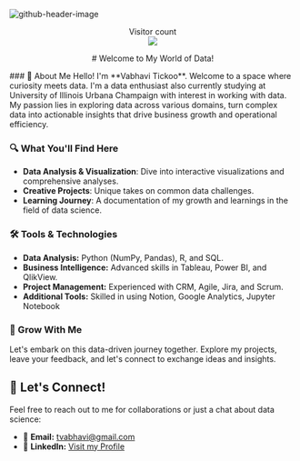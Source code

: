 ![github-header-image](https://github.com/vtickoo2/vtickoo2/assets/151427655/667c1cae-7bc8-45f5-a2ff-d097df8e228a)

<p align="center"> 
  Visitor count<br>
  <img src="https://profile-counter.glitch.me/vtickoo2/count.svg" />
</p>
<p align="center"> 
# Welcome to My World of Data! 
</p>
### 🚀 About Me
Hello! I'm **Vabhavi Tickoo**. Welcome to a space where curiosity meets data. I'm a data enthusiast also currently studying at University of Illinois Urbana Champaign with interest in working with data. My passion lies in exploring data across various domains, turn complex data into actionable insights that drive business growth and operational efficiency. 

### 🔍 What You'll Find Here
  - **Data Analysis & Visualization**: Dive into interactive visualizations and comprehensive analyses.
  - **Creative Projects**: Unique takes on common data challenges.
  - **Learning Journey**: A documentation of my growth and learnings in the field of data science.

### 🛠 Tools & Technologies
  - **Data Analysis:** Python (NumPy, Pandas), R, and SQL.
  - **Business Intelligence:** Advanced skills in Tableau, Power BI, and QlikView.
  - **Project Management:** Experienced with CRM, Agile, Jira, and Scrum.
  - **Additional Tools:** Skilled in using Notion, Google Analytics, Jupyter Notebook

### 🌱 Grow With Me
Let's embark on this data-driven journey together. Explore my projects, leave your feedback, and let's connect to exchange ideas and insights.

## 🤝 Let's Connect!
Feel free to reach out to me for collaborations or just a chat about data science:
- 📧 **Email:** [tvabhavi@gmail.com](mailto:tvabhavi@gmail.com)
- 💼 **LinkedIn:** [Visit my Profile](https://www.linkedin.com/in/vabhavi-tickoo/)
